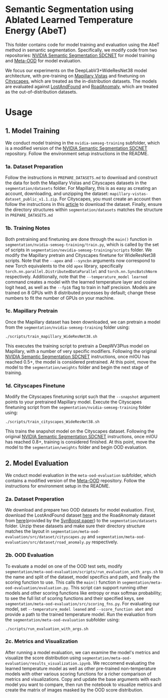 # Semantic Segmentation using Ablated Learned Temperature Energy (AbeT)

This folder contains code for model training and evaluation using the AbeT method in semantic segmentation. Specifically, we modify code from two repositories: [NVIDIA Semantic Segmentation SDCNET](https://github.com/NVIDIA/semantic-segmentation/tree/sdcnet) for model training and [Meta-OOD](https://github.com/robin-chan/meta-ood) for model evaluation.

We focus our experiments on the DeepLabV3+WideResNet38 model architecture, with pre-training on [Mapillary Vistas](https://www.mapillary.com/dataset/vistas/) and finetuning on [Cityscapes](https://www.cityscapes-dataset.com/), which are treated as the in-distribution datasets. The models are evaluated against [LostAndFound](http://wwwlehre.dhbw-stuttgart.de/~sgehrig/lostAndFoundDataset/index.html) and [RoadAnomaly](https://www.epfl.ch/labs/cvlab/data/road-anomaly/), which are treated as the out-of-distribution datasets.


# Usage

## 1. Model Training

We conduct model training in the `nvidia-semseg-training` subfolder, which is a modified version of the [NVIDIA Semantic Segmentation SDCNET](https://github.com/NVIDIA/semantic-segmentation/tree/sdcnet) repository. Follow the environment setup instructions in the README.

### 1a. Dataset Preparation
Follow the instructions in `PREPARE_DATASETS.md` to download and construct the data for both the Mapillary Vistas and Cityscapes datasets in the `segmentation/datasets` folder. For Mapillary, this is as easy as creating an account, downloading, and unzipping the dataset: `mapillary-vistas-dataset_public_v1.1.zip`. For Cityscapes, you must create an account then follow the instructions in this [article](https://towardsdatascience.com/download-city-scapes-dataset-with-script-3061f87b20d7) to download the dataset. Finally, ensure the directory structures within `segmentation/datasets` matches the structure in `PREPARE_DATASETS.md`

### 1b. Training Notes
Both pretraining and finetuning are done through the `main()` function in `segmentation/nvidia-semseg-training/train.py`, which is called by the set of scripts in `segmentation/nevidia-semseg-training/scripts` folder. We modify the Mapillary pretrain and Cityscapes finetune for WideResNet38 scripts. Note that the `--apex` and `--syncbn` arguments now correspond to new Torch equivalents to the old `apex` library, specifically `torch.nn.parallel.DistributedDataParallel` and `torch.nn.SyncBatchNorm` respectively. Additionally, note that the `--temperature_model learned` command creates a model with the learned temperature layer and cosine logit head, as well as the `--fp16` flag to train in half precision. Models are trained on 8 GPUs with 8 distributed processes by default; change these numbers to fit the number of GPUs on your machine.

### 1c. Mapillary Pretrain
Once the Mapillary dataset has been downloaded, we can pretrain a model from the `segmentation/nvidia-semseg-training` folder using: 
```
./scripts/train_mapillary_WideResNet38.sh
```
This executes the training script to pretrain a DeepWV3Plus model on Mapillary, with a number of very specific modifiers. Following the original [NVIDIA Semantic Segmentation SDCNET](https://github.com/NVIDIA/semantic-segmentation/tree/sdcnet) instructions, once mIOU has reached 0.5+, the model is considered pretrained. At this point, move the model to the `segmentation/weights` folder and begin the next stage of training.


### 1d. Cityscapes Finetune
Modify the Cityscapes finetuning script such that the `--snapshot` argument points to your pretrained Mapillary model. Execute the Cityscapes finetuning script from the `segmentation/nvidia-semseg-training` folder using: 
```
./scripts/train_cityscapes_WideResNet38.sh
```
This trains the snapshot model on the Cityscapes dataset. Following the original [NVIDIA Semantic Segmentation SDCNET](https://github.com/NVIDIA/semantic-segmentation/tree/sdcnet) instructions, once mIOU has reached 0.8+, training is considered finished. At this point, move the model to the `segmentation/weights` folder and begin OOD evaluation.


## 2. Model Evaluation
We cnduct model evaluation in the `meta-ood-evaluation` subfolder, which contains a modified version of the [Meta-OOD](https://github.com/robin-chan/meta-ood) repository. Follow the instructions for environment setup in the README.

### 2a. Dataset Preperation
We download and prepare two OOD datasets for model evaluation. First, download the LostAndFound dataset [here](http://wwwlehre.dhbw-stuttgart.de/~sgehrig/lostAndFoundDataset/index.html) and the RoadAnomaly dataset from [here](http://robotics.ethz.ch/~asl-datasets/Dissimilarity/data_processed.tar)(provided by the [SynBoost paper](https://github.com/giandbt/synboost)) to the `segmentation/datasets` folder. Unzip these datasets and make sure their directory structure matches the layout in `segmentation/meta-ood-evaluation/src/dataset/cityscapes.py` and `segmentation/meta-ood-evaluation/src/dataset/road_anomaly.py` respectively.

### 2b. OOD Evaluation
To evaluate a model on one of the OOD test sets, modify `segmentation/meta-ood-evaluation/scripts/run_evaluation_with_args.sh` to the name and split of the dataset, model specifics and path, and finally the scoring function to use. This calls the `main()` function in `segmentation/meta-ood-evaluation/evaluation.py`. This script can support running other models and other scoring functions like entropy or max softmax probability; to see the full list of scoring functions and their specified keys, see `segmentation/meta-ood-evaluation/src/scoring_fns.py`. For evaluating our model, set `--temperature_model leaned` and `--score_function abet` and provide a path to the trained temperature model. Run the evaluation from the `segmentation/meta-ood-evaluation` subfolder using:
```
./scripts/run_evaluation_with_args.sh
```

### 2c. Metrics and Visualization
After running a model evaluation, we can examine the model's metrics and visualize the score distribution using `segmentation/meta-ood-evaluation/results_visualization.ipynb`. We reccomend evaluating the learned temperature model as well as other pre-trained non-temperature models with other various scoring functions for a richer comparison of metrics and visualizations. Copy and update the base arguments with each model you want to compare, then run the notebook to visualize metrics and create the matrix of images masked by the OOD score distribution.
